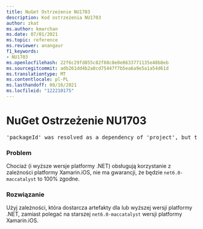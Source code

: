 ```yaml
---
title: NuGet Ostrzeżenie NU1703
description: Kod ostrzeżenia NU1703
author: zkat
ms.author: kmarchan
ms.date: 07/01/2021
ms.topic: reference
ms.reviewer: anangaur
f1_keywords:
- NU1703
ms.openlocfilehash: 22f6c29fd855c82f88c8e0e8633771135e48b8eb
ms.sourcegitcommit: adb261dd4b2a8cd75447f7b5ea6a9e5a1a54d61d
ms.translationtype: MT
ms.contentlocale: pl-PL
ms.lasthandoff: 08/16/2021
ms.locfileid: "122210175"
---
```

# <a name="nuget-warning-nu1703"></a>NuGet Ostrzeżenie NU1703

<pre>'packageId' was resolved as a dependency of 'project', but the dependency is using 'Xamarin.iOS' while 'project' is using 'net6.0-maccatalyst14.5' as its TargetFramework</pre>

### <a name="issue"></a>Problem

Chociaż (i wyższe wersje platformy .NET) obsługują korzystanie z zależności platformy Xamarin.iOS, nie ma gwarancji, że będzie `net6.0-maccatalyst` to 100% zgodne.

### <a name="solution"></a>Rozwiązanie

Użyj zależności, która dostarcza artefakty dla lub wyższej wersji platformy .NET, zamiast polegać na starszej `net6.0-maccatalyst` wersji platformy Xamarin.iOS.
